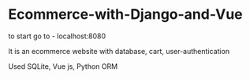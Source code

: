 # Ecommerce-with-Django-and-Vue

to start <python manage.py runserver>
go to - localhost:8080

It is an ecommerce website with database, cart, user-authentication

Used SQLite, Vue js, Python ORM
